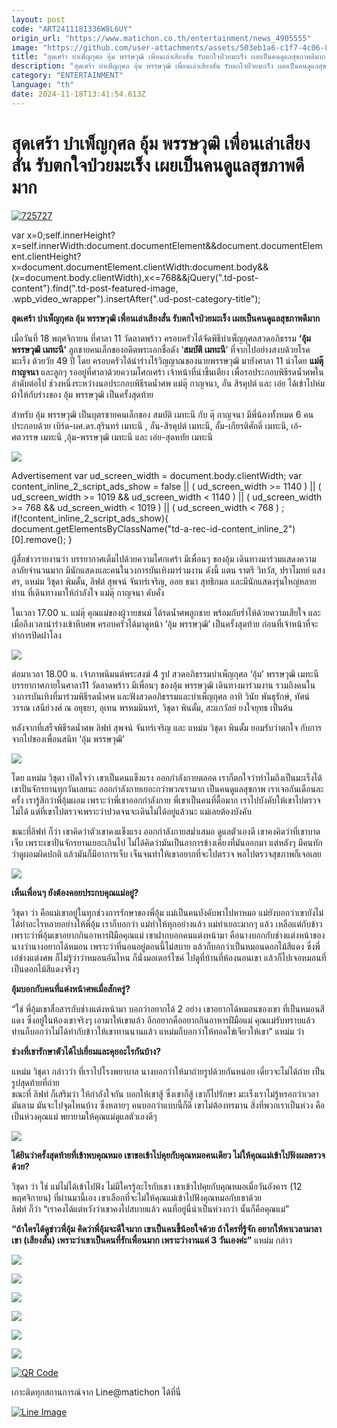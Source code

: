 ```yaml
---
layout: post
code: "ART2411181336W8L6UY"
origin_url: "https://www.matichon.co.th/entertainment/news_4905555"
image: "https://github.com/user-attachments/assets/503eb1a6-c1f7-4c06-8a08-8d73e17daf35"
title: "สุดเศร้า บำเพ็ญกุศล อุ้ม พรรษวุฒิ เพื่อนเล่าเสียงสั่น รับตกใจป่วยมะเร็ง เผยเป็นคนดูแลสุขภาพดีมาก"
description: "สุดเศร้า บำเพ็ญกุศล อุ้ม พรรษวุฒิ เพื่อนเล่าเสียงสั่น รับตกใจป่วยมะเร็ง เผยเป็นคนดูแลสุขภาพดีมาก"
category: "ENTERTAINMENT"
language: "th"
date: 2024-11-18T13:41:54.613Z
---
```


# สุดเศร้า บำเพ็ญกุศล อุ้ม พรรษวุฒิ เพื่อนเล่าเสียงสั่น รับตกใจป่วยมะเร็ง เผยเป็นคนดูแลสุขภาพดีมาก

[![](https://www.matichon.co.th/wp-content/uploads/2024/11/725727.jpg "725727")](https://www.matichon.co.th/wp-content/uploads/2024/11/725727.jpg)

var x=0;self.innerHeight?x=self.innerWidth:document.documentElement&&document.documentElement.clientHeight?x=document.documentElement.clientWidth:document.body&&(x=document.body.clientWidth),x<=768&&jQuery(".td-post-content").find(".td-post-featured-image, .wpb\_video\_wrapper").insertAfter(".ud-post-category-title");

**สุดเศร้า บำเพ็ญกุศล อุ้ม พรรษวุฒิ เพื่อนเล่าเสียงสั่น รับตกใจป่วยมะเร็ง เผยเป็นคนดูแลสุขภาพดีมาก**

เมื่อวันที่ 18 พฤศจิกายน ที่ศาลา 11 วัดลาดพร้าว ครอบครัวได้จัดพิธีบำเพ็ญกุศลสวดอภิธรรม **‘อุ้ม พรรษวุฒิ เมทะนี’** ลูกชายคนเล็กของอดีตพระเอกชื่อดัง ‘**สมบัติ เมทะนี**’ ที่จากไปอย่างสงบด้วยโรคมะเร็ง ด้วยวัย 49 ปี โดย ครอบครัวได้นำร่างไร้วิญญาณของนายพรรษวุฒิ มายังศาลา 11 นำโดย **แม่ตุ๊ กาญจนา** และลูกๆ รออยู่ที่ศาลาด้วยความโศกเศร้า เจ้าหน้าที่นำขึ้นเตียง เพื่อรอประกอบพิธีรดน้ำศพในลำดับต่อไป ช่วงหนึ่งระหว่างนอประกอบพิธีรดน้ำศพ แม่ตุ๊ กาญจนา, อั๋น สิรคุปต์ และ เอ๋ย ได้เข้าไปห่มผ้าให้กับร่างของ อุ้ม พรรษวุฒิ เป็นครั้งสุดท้าย

สำหรับ อุ้ม พรรษวุฒิ เป็นบุตรชายคนเล็กของ สมบัติ เมทะนี กับ ตุ๊ กาญจนา มีพี่น้องทั้งหมด 6 คน  ประกอบด้วย เบิร์ด-ผศ.ดร.สุรินทร์ เมทะนี , อั๋น-สิรคุปต์ เมทะนี, อั้ม-เกียรติศักดิ์ เมทะนี, เอ้-ศตวรรษ เมทะนี ,อุ้ม-พรรษวุฒิ เมทะนี และ เอ๋ย-สุดหทัย เมทะนี

![](https://www.matichon.co.th/wp-content/uploads/2024/11/S__19898652_0.jpg)

Advertisement var ud\_screen\_width = document.body.clientWidth; var content\_inline\_2\_script\_ads\_show = false || ( ud\_screen\_width >= 1140 ) || ( ud\_screen\_width >= 1019 && ud\_screen\_width < 1140 ) || ( ud\_screen\_width >= 768 && ud\_screen\_width < 1019 ) || ( ud\_screen\_width < 768 ) ; if(!content\_inline\_2\_script\_ads\_show){ document.getElementsByClassName("td-a-rec-id-content\_inline\_2")\[0\].remove(); }

ผู้สื่อข่าวรายงานว่า บรรยากาศเต็มไปด้วยความโศกเศร้า มีเพื่อนๆ ของอุ้ม เดินทางมาร่วมแสดงความอาลัยจำนวนมาก มีนักแสดงและคนในวงการบันเทิงมาร่วมงาน ดังนี้ แตน ราตรี วิทวัส, ปราโมทย์ แสงศร, แหม่ม วิชุดา พิมดั้น, ลิฟต์ สุพจน์ จันทร์เจริญ, ออย ธนา สุทธิกมล และมีนักแสดงรุ่นใหญ่หลายท่าน ที่เดินทางมาให้กำลังใจ แม่ตุ๊ กาญจนา คับคั่ง

ในเวลา 17.00 น. แม่ตุ๊ คุณแม่ของผู้วายชนม์ ได้รดน้ำศพลูกชาย พร้อมกับร่ำไห้ด้วยความเสียใจ และเมื่อถึงเวลานำร่างเข้าหีบศพ ครอบครัวได้มาดูหน้า ‘อุ้ม พรรษวุฒิ’ เป็นครั้งสุดท้าย ก่อนที่เจ้าหน้าที่จะทำการปิดฝาโลง

![](https://www.matichon.co.th/wp-content/uploads/2024/11/S__19898662_0.jpg)

ต่อมาเวลา 18.00 น. เจ้าภาพนิมนต์พระสงฆ์ 4 รูป สวดอภิธรรมบำเพ็ญกุศล ‘อุ้ม’ พรรษวุฒิ เมทะนี บรรยากาศภายในศาลา11 วัดลาดพร้าว มีเพื่อนๆ ของอุ้ม พรรษวุฒิ เดินทางมาร่วมงาน รวมถึงคนในวงการบันเทิงที่มาร่วมพิธีรดน้ำศพ และฟังสวดอภิธรรมและบำเพ็ญกุศล อาทิ วินัย พันธุรักษ์, ทัศน์วรรณ เสนีย์วงศ์ ณ อยุธยา, อุเทน พรหมมินทร์, วิชุดา พินดั้ม, สะแกวัลย์ ยงใจยุทธ เป็นต้น

หลังจากที่เสร็จพิธีรดน้ำศพ ลิฟท์ สุพจน์ จันทร์เจริญ และ แหม่ม วิชุดา พินดั้ม ยอมรับว่าตกใจ กับการจากไปของเพื่อนสนิท ‘อุ้ม พรรษวุฒิ’

![](https://www.matichon.co.th/wp-content/uploads/2024/11/S__19898824_0.jpg)

โดย แหม่ม วิชุดา เปิดใจว่า เขาเป็นคนแข็งแรง ออกกำลังกายตลอด เราก็ตกใจว่าทำไมถึงเป็นมะเร็งได้ เขาปั่นจักรยานทุกวันเลยนะ ออกกำลังกายเยอะกว่าพวกเรามาก เป็นคนดูแลสุขภาพ เราเจอกันเดือนละครั้ง เรารู้สึกว่าพี่อุ้มผอม เพราะว่าพี่เขาออกกำลังกาย พี่เขาเป็นคนที่ดื้อมาก เราไปบังคับให้เขาไปตรวจไม่ได้ แต่ที่เขาไปตรวจเพราะว่าปวดจนจะเดินไม่ได้อยู่แล้วนะ แม่เลยต้องบังคับ

ขณะที่ลิฟท์ ก็ว่า เขาคิดว่าตัวเขาคงแข็งแรง ออกกำลังกายสม่ำเสมอ ดูแลตัวเองดี เขาคงคิดว่าที่เขาบาดเจ็บ เพราะเขาปั่นจักรยานเยอะเกินไป ไม่ได้คิดว่ามันเป็นอาการข้างเคียงที่มันออกมา แต่หลังๆ มีคนทักว่าดูผอมผิดปกติ แล้วมันก็มีอาการเจ็บ เจ็นจนทำให้เขาอยากที่จะไปตรวจ พอไปตรวจสุขภาพก็เจอเลย

![](https://www.matichon.co.th/wp-content/uploads/2024/11/S__19898839_0.jpg)

**เห็นเพื่อนๆ ยังต้องคอยประกบคุณแม่อยู่?**

วิชุดา ว่า คือแม่เขาอยู่ในทุกช่วงการรักษาของพี่อุ้ม แม่เป็นคนบังคับพาไปหาหมอ แม่ยังบอกว่าเขายังไม่ได้ทำอะไรหลายอย่างให้พี่อุ้ม เราก็บอกว่า แม่ทำให้ทุกอย่างแล้ว แม่ทำเยอะมากๆ แล้ว เหลือแต่กับข้าว เพราะว่าพี่อุ้มเขาอยากกินอาหารฝีมือคุณแม่ เขาฝากบอกคนแต่งหน้ามา คือนางบอกกับช่างแต่งหน้าของนางว่านางอยากได้หมอน เพราะว่าที่นอนอยู่ตอนนี้ไม่สบาย แล้วก็บอกว่าเป็นหมอนดอกไม้สีแดง ซึ่งพี่เอ๋ช่างแต่งศพ ก็ไม่รู้ว่าว่าหมอนอันไหน ก็นั่งมอเตอร์ไซค์ ไปดูที่บ้านที่ห้องนอนเขา แล้วก็ไปเจอหมอนที่เป็นดอกไม้สีแดงจริงๆ

**อุ้มบอกกับคนที่แต่งหน้าศพเมื่อสักครู่?**

“ใช่ พี่อุ้มเขาสื่อสารกับช่างแต่งหน้ามา บอกว่าอยากได้ 2 อย่าง เขาอยากได้หมอนของเขา ที่เป็นหมอนสีแดง ซึ่งอยู่ในห้องเขาจริงๆ เอามาให้เขาแล้ว อีกอยากคืออยากกินอาหารฝีมือแม่ คุณแม่รับทราบแล้ว ท่านก็บอกว่าไม่ได้ทำกับข้าวให้เขาทานนานแล้ว แหม่มก็บอกว่าให้ทอดไข่เจียวให้เขา” แหม่ม ว่า

**ช่วงที่เขารักษาตัวได้ไปเยี่ยมและคุยอะไรกันบ้าง?**

แหม่ม วิชุดา กล่าวว่า ที่เราไปโรงพยาบาล นางบอกว่าให้มาถ่ายรูปด้วยกันหน่อย เดี๋ยวจะไม่ได้ถ่าย เป็นรูปสุดท้ายที่ถ่าย  
ขณะที่ ลิฟท์ ก็เสริมว่า ให้กำลังใจกัน บอกให้เขาสู้ ซึ่งเขาก็สู้ เขาก็ไปรักษา มะเร็งเราไม่รู้หรอกว่าเวลามันลาม มันจะไปจุดไหนบ้าง ซึ่งหลายๆ คนบอกว่าแบบนี้ก็ดี เขาไม่ต้องทรมาน สิ่งที่พวกเราเป็นห่วง คือเป็นห่วงคุณแม่ พยายามให้คุณแม่ดูแลตัวเองดีๆ

![](https://www.matichon.co.th/wp-content/uploads/2024/11/S__19898826_0.jpg)

**ได้ยินว่าครั้งสุดท้ายที่เข้าพบคุณหมอ เขาขอเข้าไปคุยกับคุณหมอคนเดียว ไม่ให้คุณแม่เข้าไปฟังผลตรวจด้วย?**

วิชุดา ว่า ใช่ แม่ไม่ได้เข้าไปฟัง ไม่มีใครรู้อะไรกับเขา เขาเข้าไปคุยกับคุณหมอเมื่อวันอังคาร (12 พฤศจิกายน) ที่ผ่านมานี้เอง เขาเลือกที่จะไม่ให้คุณแม่เข้าไปฟังคุณหมอกับเขาด้วย  
ลิฟท์ ก็ว่า “เราคงได้แต่หวังว่าเขาคงไปสบายแล้ว คนที่อยู่นี่น่าเป็นห่วงกว่า นั้นก็คือคุณแม่”

**“ถ้าใครได้ดูข่าวพี่อุ้ม คิดว่าพี่อุ้มจะดีใจมาก เขาเป็นคนขี้น้อยใจด้วย ถ้าใครที่รู้จัก อยากให้หาเวลามาลาเขา (เสียงสั่น) เพราะว่าเขาเป็นคนที่รักเพื่อนมาก เพราะว่างานแค่ 3 วันเองค่ะ”** แหม่ม กล่าว

![](https://www.matichon.co.th/wp-content/uploads/2024/11/S__19898854_0.jpg)

![](https://www.matichon.co.th/wp-content/uploads/2024/11/S__19898833.jpg)

![](https://www.matichon.co.th/wp-content/uploads/2024/11/S__19898841_0.jpg)

![](https://www.matichon.co.th/wp-content/uploads/2024/11/S__19898846_0.jpg)

![](https://www.matichon.co.th/wp-content/uploads/2024/11/S__19898856_0.jpg)

![](https://www.matichon.co.th/wp-content/uploads/2024/11/S__19898835_0.jpg)

[![QR Code](https://www.matichon.co.th/wp-content/uploads/2023/07/wob1371z.jpg)](https://lin.ee/ht0nDxX)

เกาะติดทุกสถานการณ์จาก Line@matichon ได้ที่นี่

[![Line Image](https://www.matichon.co.th/wp-content/uploads/2023/07/th.png)](https://lin.ee/ht0nDxX)